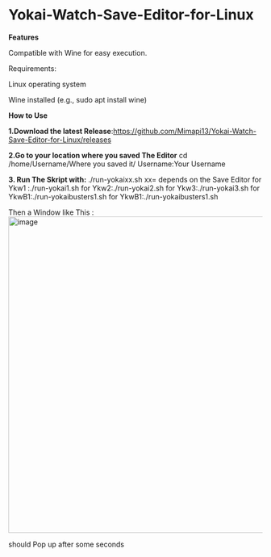 # Yokai-Watch-Save-Editor-for-Linux


**Features**

Compatible with Wine for easy execution.

Requirements:

Linux operating system

Wine installed (e.g., sudo apt install wine)

**How to Use**

**1.Download the latest Release**:https://github.com/Mimapi13/Yokai-Watch-Save-Editor-for-Linux/releases

**2.Go to your location where you saved The Editor**
cd /home/Username/Where you saved it/
Username:Your Username

**3. Run The Skript with:**
./run-yokaixx.sh
xx= depends on the Save Editor 
for Ykw1 :./run-yokai1.sh
for Ykw2:./run-yokai2.sh
for Ykw3:./run-yokai3.sh
for YkwB1:./run-yokaibusters1.sh
for YkwB1:./run-yokaibusters1.sh

Then a Window like This :
<img width="742" height="627" alt="image" src="https://github.com/user-attachments/assets/e72b9669-438d-4c14-ba38-35d3f60937ea" />

should Pop up after some seconds

